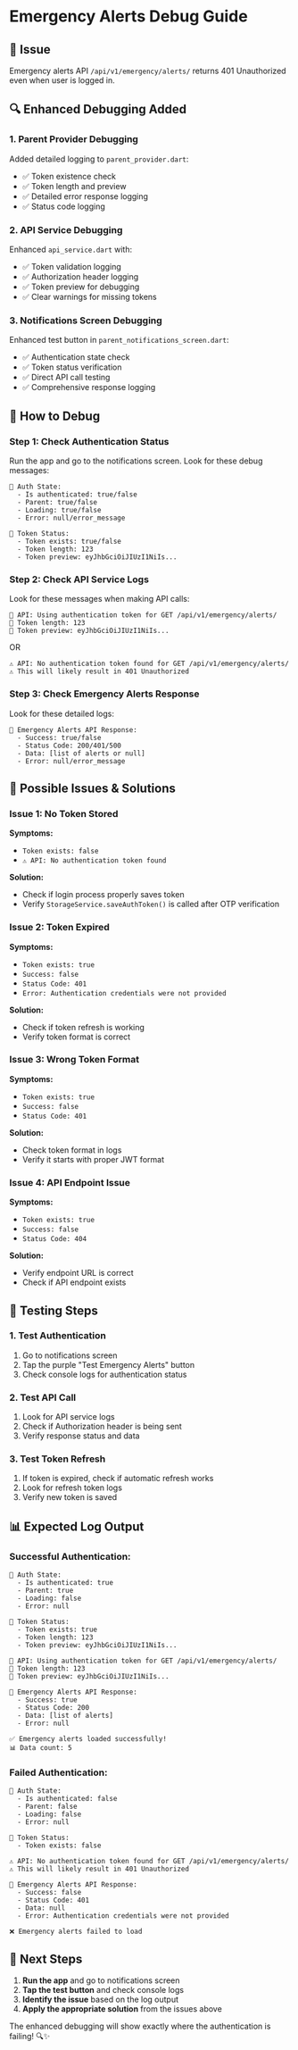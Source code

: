 # Emergency Alerts Debug Guide

## 🎯 Issue
Emergency alerts API `/api/v1/emergency/alerts/` returns 401 Unauthorized even when user is logged in.

## 🔍 Enhanced Debugging Added

### 1. **Parent Provider Debugging**
Added detailed logging to `parent_provider.dart`:
- ✅ Token existence check
- ✅ Token length and preview
- ✅ Detailed error response logging
- ✅ Status code logging

### 2. **API Service Debugging**
Enhanced `api_service.dart` with:
- ✅ Token validation logging
- ✅ Authorization header logging
- ✅ Token preview for debugging
- ✅ Clear warnings for missing tokens

### 3. **Notifications Screen Debugging**
Enhanced test button in `parent_notifications_screen.dart`:
- ✅ Authentication state check
- ✅ Token status verification
- ✅ Direct API call testing
- ✅ Comprehensive response logging

## 🧪 How to Debug

### **Step 1: Check Authentication Status**
Run the app and go to the notifications screen. Look for these debug messages:

```
🔐 Auth State:
  - Is authenticated: true/false
  - Parent: true/false
  - Loading: true/false
  - Error: null/error_message

🔐 Token Status:
  - Token exists: true/false
  - Token length: 123
  - Token preview: eyJhbGciOiJIUzI1NiIs...
```

### **Step 2: Check API Service Logs**
Look for these messages when making API calls:

```
🔐 API: Using authentication token for GET /api/v1/emergency/alerts/
🔐 Token length: 123
🔐 Token preview: eyJhbGciOiJIUzI1NiIs...
```

OR

```
⚠️ API: No authentication token found for GET /api/v1/emergency/alerts/
⚠️ This will likely result in 401 Unauthorized
```

### **Step 3: Check Emergency Alerts Response**
Look for these detailed logs:

```
🚨 Emergency Alerts API Response:
  - Success: true/false
  - Status Code: 200/401/500
  - Data: [list of alerts or null]
  - Error: null/error_message
```

## 🔧 Possible Issues & Solutions

### **Issue 1: No Token Stored**
**Symptoms:**
- `Token exists: false`
- `⚠️ API: No authentication token found`

**Solution:**
- Check if login process properly saves token
- Verify `StorageService.saveAuthToken()` is called after OTP verification

### **Issue 2: Token Expired**
**Symptoms:**
- `Token exists: true`
- `Success: false`
- `Status Code: 401`
- `Error: Authentication credentials were not provided`

**Solution:**
- Check if token refresh is working
- Verify token format is correct

### **Issue 3: Wrong Token Format**
**Symptoms:**
- `Token exists: true`
- `Success: false`
- `Status Code: 401`

**Solution:**
- Check token format in logs
- Verify it starts with proper JWT format

### **Issue 4: API Endpoint Issue**
**Symptoms:**
- `Token exists: true`
- `Success: false`
- `Status Code: 404`

**Solution:**
- Verify endpoint URL is correct
- Check if API endpoint exists

## 🚀 Testing Steps

### **1. Test Authentication**
1. Go to notifications screen
2. Tap the purple "Test Emergency Alerts" button
3. Check console logs for authentication status

### **2. Test API Call**
1. Look for API service logs
2. Check if Authorization header is being sent
3. Verify response status and data

### **3. Test Token Refresh**
1. If token is expired, check if automatic refresh works
2. Look for refresh token logs
3. Verify new token is saved

## 📊 Expected Log Output

### **Successful Authentication:**
```
🔐 Auth State:
  - Is authenticated: true
  - Parent: true
  - Loading: false
  - Error: null

🔐 Token Status:
  - Token exists: true
  - Token length: 123
  - Token preview: eyJhbGciOiJIUzI1NiIs...

🔐 API: Using authentication token for GET /api/v1/emergency/alerts/
🔐 Token length: 123
🔐 Token preview: eyJhbGciOiJIUzI1NiIs...

🚨 Emergency Alerts API Response:
  - Success: true
  - Status Code: 200
  - Data: [list of alerts]
  - Error: null

✅ Emergency alerts loaded successfully!
📊 Data count: 5
```

### **Failed Authentication:**
```
🔐 Auth State:
  - Is authenticated: false
  - Parent: false
  - Loading: false
  - Error: null

🔐 Token Status:
  - Token exists: false

⚠️ API: No authentication token found for GET /api/v1/emergency/alerts/
⚠️ This will likely result in 401 Unauthorized

🚨 Emergency Alerts API Response:
  - Success: false
  - Status Code: 401
  - Data: null
  - Error: Authentication credentials were not provided

❌ Emergency alerts failed to load
```

## 🎯 Next Steps

1. **Run the app** and go to notifications screen
2. **Tap the test button** and check console logs
3. **Identify the issue** based on the log output
4. **Apply the appropriate solution** from the issues above

The enhanced debugging will show exactly where the authentication is failing! 🔍✨
